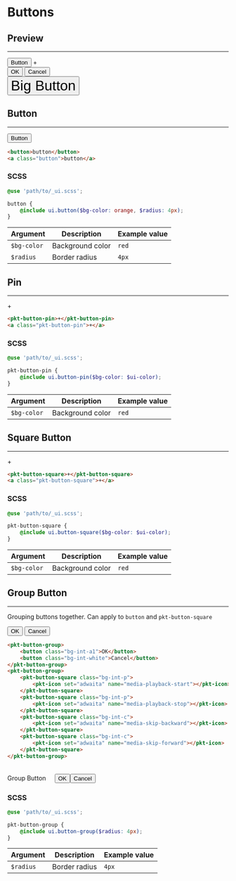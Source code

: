 # Buttons

## Preview
---
<div id="preview">
    <div class="flex">
        <button>Button</button>
        <span class="pkt-button-pin">+</span>
        <span class="pkt-button-square">
            <pkt-icon set="adwaita" name="emblem-shared"></pkt-icon>
        </span>
    </div>
    <div class="flex">
        <div class="pkt-button-group" style="width: 10rem;">
            <button class="bg-int-a1">OK</button>
            <button class="bg-int-white">Cancel</button>
        </div>
        <div class="pkt-button-group" style="display: inline-flex;">
            <span class="pkt-button-square bg-int-p">
                <pkt-icon set="adwaita" name="media-playback-start"></pkt-icon>
            </span>
            <span class="pkt-button-square bg-int-p">
                <pkt-icon set="adwaita" name="media-playback-stop"></pkt-icon>
            </span>
            <span class="pkt-button-square bg-int-c">
                <pkt-icon set="adwaita" name="media-skip-backward"></pkt-icon>
            </span>
            <span class="pkt-button-square bg-int-c">
                <pkt-icon set="adwaita" name="media-skip-forward"></pkt-icon>
            </span>
        </div>
    </div>
    <div class="flex">
        <button class="bg-int-a2" style="font-size: 2rem">Big Button</button>
    </div>
</div>


## Button
---
<button>Button</button>
```html
<button>button</button>
<a class="button">button</a>
```

### SCSS
```scss
@use 'path/to/_ui.scss';

button {
    @include ui.button($bg-color: orange, $radius: 4px);
}
```

|Argument|Description|Example value|
|---|---|---|
|`$bg-color`|Background color|`red`|
|`$radius`|Border radius|`4px`|


## Pin
---
<span class="pkt-button-pin">+</span>
```html
<pkt-button-pin>+</pkt-button-pin>
<a class="pkt-button-pin">+</a>
```

### SCSS
```scss
@use 'path/to/_ui.scss';

pkt-button-pin {
    @include ui.button-pin($bg-color: $ui-color);
}
```

|Argument|Description|Example value|
|---|---|---|
|`$bg-color`|Background color|`red`|


## Square Button
---
<span class="pkt-button-square">+</span>

```html
<pkt-button-square>+</pkt-button-square>
<a class="pkt-button-square">+</a>
```

### SCSS
```scss
@use 'path/to/_ui.scss';

pkt-button-square {
    @include ui.button-square($bg-color: $ui-color);
}
```

|Argument|Description|Example value|
|---|---|---|
|`$bg-color`|Background color|`red`|

## Group Button
---
Grouping buttons together. Can apply to `button` and `pkt-button-square`

<div class="flex p">
    <pkt-button-group style="width: 10rem;">
        <button class="bg-int-a1">OK</button>
        <button class="bg-int-white">Cancel</button>
    </pkt-button-group>
    <pkt-button-group style="margin-left: 2rem;">
        <pkt-button-square class="bg-int-p">
            <pkt-icon set="adwaita" name="media-playback-start"></pkt-icon>
        </pkt-button-square>
        <pkt-button-square class="bg-int-p">
            <pkt-icon set="adwaita" name="media-playback-stop"></pkt-icon>
        </pkt-button-square>
        <pkt-button-square class="bg-int-c">
            <pkt-icon set="adwaita" name="media-skip-backward"></pkt-icon>
        </pkt-button-square>
        <pkt-button-square class="bg-int-c">
            <pkt-icon set="adwaita" name="media-skip-forward"></pkt-icon>
        </pkt-button-square>
    </pkt-button-group>
</div>

```html
<pkt-button-group>
    <button class="bg-int-a1">OK</button>
    <button class="bg-int-white">Cancel</button>
</pkt-button-group>
<pkt-button-group>
    <pkt-button-square class="bg-int-p">
        <pkt-icon set="adwaita" name="media-playback-start"></pkt-icon>
    </pkt-button-square>
    <pkt-button-square class="bg-int-p">
        <pkt-icon set="adwaita" name="media-playback-stop"></pkt-icon>
    </pkt-button-square>
    <pkt-button-square class="bg-int-c">
        <pkt-icon set="adwaita" name="media-skip-backward"></pkt-icon>
    </pkt-button-square>
    <pkt-button-square class="bg-int-c">
        <pkt-icon set="adwaita" name="media-skip-forward"></pkt-icon>
    </pkt-button-square>
</pkt-button-group>
```

<div style="margin-top: 2rem;">
    Group Button
    <div class="pkt-button-group" style="display: inline-flex; width: 8rem; margin-left: 1rem;">
        <button class="bg-int-a1">OK</button>
        <button class="bg-int-white">Cancel</button>
    </div>
</div>

### SCSS
```scss
@use 'path/to/_ui.scss';

pkt-button-group {
    @include ui.button-group($radius: 4px);
}
```

|Argument|Description|Example value|
|---|---|---|
|`$radius`|Border radius|`4px`|
